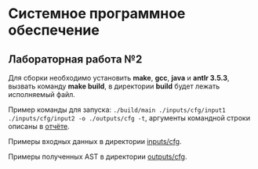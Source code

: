 # Системное программное обеспечение
## Лабораторная работа №2

Для сборки необходимо установить **make**, **gcc**, **java** и **antlr 3.5.3**, вызвать команду **make build**, в директории **build** будет лежать исполняемый файл.

Пример команды для запуска: ```./build/main ./inputs/cfg/input1 ./inputs/cfg/input2 -o ./outputs/cfg -t```, аргументы командной строки описаны в [отчёте](https://github.com/zavar152/SPO-lab2/blob/main/lab2-report.pdf).

Примеры входных данных в директории [inputs/cfg](https://github.com/zavar152/SPO-lab2/tree/main/inputs/cfg).

Примеры полученных AST в директории [outputs/cfg](https://github.com/zavar152/SPO-lab2/tree/main/outputs/cfg).
